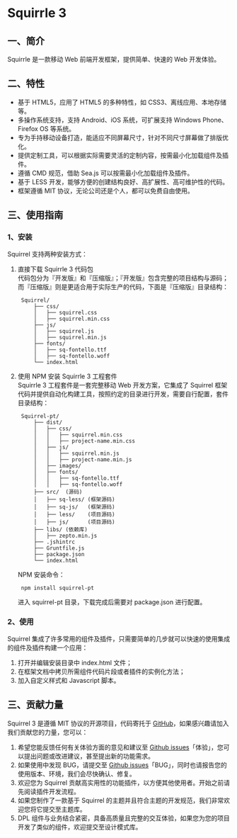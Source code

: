 # Squirrle 3

## 一、简介

Squirrle 是一款移动 Web 前端开发框架，提供简单、快速的 Web 开发体验。

## 二、特性

* 基于 HTML5，应用了 HTML5 的多种特性，如 CSS3、离线应用、本地存储等。
* 多操作系统支持，支持 Android、iOS 系统，可扩展支持 Windows Phone、Firefox OS 等系统。
* 专为手持移动设备打造，能适应不同屏幕尺寸，针对不同尺寸屏幕做了排版优化。
* 提供定制工具，可以根据实际需要灵活的定制内容，按需最小化加载组件及插件。
* 遵循 CMD 规范，借助 Sea.js 可以按需最小化加载组件及插件。
* 基于 LESS 开发，能够方便的创建结构良好、高扩展性、高可维护性的代码。
* 框架遵循 MIT 协议，无论公司还是个人，都可以免费自由使用。

## 三、使用指南

### 1、安装

Squirrel 支持两种安装方式：

1. 直接下载 Squirrle 3 代码包  
	代码包分为『开发版』和『压缩版』；『开发版』包含完整的项目结构与源码；而『压缩版』则是更适合用于实际生产的代码，下面是『压缩版』目录结构：

		Squirrel/
  			├── css/
  			│   ├── squirrel.css
  			│   ├── squirrel.min.css
  			├── js/
  			│   ├── squirrel.js
  			│   ├── squirrel.min.js
  			├── fonts/
    		│   ├── sq-fontello.ttf
    		│   ├── sq-fontello.woff
    		└── index.html

2. 使用 NPM 安装 Squirrle 3 工程套件  
	Squirrle 3 工程套件是一套完整移动 Web 开发方案，它集成了 Squirrel 框架代码并提供自动化构建工具，按照约定的目录进行开发，需要自行配置，套件目录结构：


		Squirrel-pt/
  			├── dist/
  			│   ├── css/
  			│   │	├── squirrel.min.css
  			│   │	├── project-name.min.css
  			│   ├── js/
  			│   │	├── squirrel.min.js
  			│   │	├── project-name.min.js
			│   ├── images/	
			│   ├── fonts/
			│   │	├── sq-fontello.ttf
  			│   │	├── sq-fontello.woff
  			├── src/  (源码)
  			│   ├── sq-less/ (框架源码)
  			│   ├── sq-js/   (框架源码)
  			│   ├── less/    (项目源码)
  			│   ├── js/      (项目源码)
  			├── libs/ (依赖库)
  			│   ├── zepto.min.js
  			├── .jshintrc
  			├── Gruntfile.js
  			├── package.json
    		└── index.html

	
	NPM 安装命令：
	
		npm install squirrel-pt
	
	进入 squirrel-pt 目录，下载完成后需要对 package.json 进行配置。

### 2、使用

Squirrel 集成了许多常用的组件及插件，只需要简单的几步就可以快速的使用集成的组件及插件构建一个应用：

1. 打开并编辑安装目录中 index.html 文件；
2. 在框架文档中拷贝所需组件代码片段或者插件的实例化方法；
3. 加入自定义样式和 Javascript 脚本。

## 三、贡献力量

Squirrel 3 是遵循 MIT 协议的开源项目，代码寄托于 [GitHub](https://github.com/iinterest/Squirrel-3)，如果感兴趣请加入我们贡献您的力量，您可以：

1. 希望您能反馈任何有关体验方面的意见和建议至 [Github issues](https://github.com/iinterest/Squirrel-3/issues)「体验」，您可以提出问题或改进建议，甚至提出新的功能需求。
2. 如果使用中发现 BUG，请提交至 [Github issues](https://github.com/iinterest/Squirrel-3/issues)「BUG」，同时也请报告您的使用版本、环境，我们会尽快确认、修复。
3. 欢迎您为 Squirrel 贡献高实用性的功能插件，以方便其他使用者。开始之前请先阅读插件开发流程。
4. 如果您制作了一款基于 Squirrel 的主题并且符合主题的开发规范，我们非常欢迎您将它提交至主题库。
5. DPL 组件与业务结合紧密，具备高质量且完整的交互体验，如果您为您的项目开发了类似的组件，欢迎提交至设计模式库。

